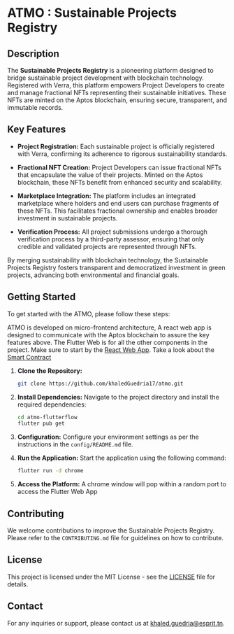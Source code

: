 # ATMO : Sustainable Projects Registry

## Description

The **Sustainable Projects Registry** is a pioneering platform designed to bridge sustainable project development with blockchain technology. Registered with Verra, this platform empowers Project Developers to create and manage fractional NFTs representing their sustainable initiatives. These NFTs are minted on the Aptos blockchain, ensuring secure, transparent, and immutable records.

## Key Features

- **Project Registration:** Each sustainable project is officially registered with Verra, confirming its adherence to rigorous sustainability standards.

- **Fractional NFT Creation:** Project Developers can issue fractional NFTs that encapsulate the value of their projects. Minted on the Aptos blockchain, these NFTs benefit from enhanced security and scalability.

- **Marketplace Integration:** The platform includes an integrated marketplace where holders and end users can purchase fragments of these NFTs. This facilitates fractional ownership and enables broader investment in sustainable projects.

- **Verification Process:** All project submissions undergo a thorough verification process by a third-party assessor, ensuring that only credible and validated projects are represented through NFTs.

By merging sustainability with blockchain technology, the Sustainable Projects Registry fosters transparent and democratized investment in green projects, advancing both environmental and financial goals.

## Getting Started

To get started with the ATMO, please follow these steps:

ATMO is developed on micro-frontend architecture, A react web app is designed to communicate with the Aptos blockchain to assure the key features above. The Flutter Web is for all the other components in the project. Make sure to start by the [React Web App](https://gitlab.com/mourad.aouini/fractured-nft-smart-contract-atmos/-/tree/reactapp?ref_type=heads).
Take a look about the [Smart Contract](https://gitlab.com/mourad.aouini/fractured-nft-smart-contract-atmos)


1. **Clone the Repository:**
   ```bash
   git clone https://github.com/khaledGuedria17/atmo.git
   ```

2. **Install Dependencies:**
   Navigate to the project directory and install the required dependencies:
   ```bash
   cd atmo-flutterflow
   flutter pub get
   ```

3. **Configuration:**
   Configure your environment settings as per the instructions in the `config/README.md` file.

4. **Run the Application:**
   Start the application using the following command:
   ```bash
   flutter run -d chrome
   ```

5. **Access the Platform:**
   A chrome window will pop within a random port to access the Flutter Web App

## Contributing

We welcome contributions to improve the Sustainable Projects Registry. Please refer to the `CONTRIBUTING.md` file for guidelines on how to contribute.

## License

This project is licensed under the MIT License - see the [LICENSE](LICENSE) file for details.

## Contact

For any inquiries or support, please contact us at [khaled.guedria@esprit.tn](mailto:khaled.guedria@esprit.tn).

